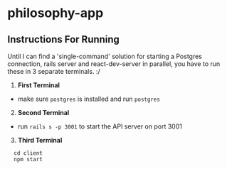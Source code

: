 # philosophy-app

## Instructions For Running

Until I can find a 'single-command' solution for starting a Postgres connection, rails server and react-dev-server in parallel, you have to run these in 3 separate terminals. :/

1. **First Terminal**
  - make sure `postgres` is installed and run `postgres`

2. **Second Terminal**
  - run `rails s -p 3001` to start the API server on port 3001

3. **Third Terminal**
  ```
    cd client
    npm start
  ```
